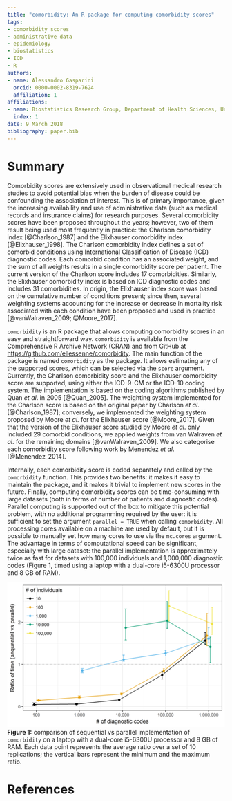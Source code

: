 ```yaml
---
title: "comorbidity: An R package for computing comorbidity scores"
tags:
- comorbidity scores
- administrative data
- epidemiology
- biostatistics
- ICD
- R
authors:
- name: Alessandro Gasparini
  orcid: 0000-0002-8319-7624
  affiliation: 1
affiliations:
- name: Biostatistics Research Group, Department of Health Sciences, University of Leicester
  index: 1
date: 9 March 2018
bibliography: paper.bib
---
```


# Summary

Comorbidity scores are extensively used in observational medical research studies to avoid potential bias when the burden of disease could be confounding the association of interest. This is of primary importance, given the increasing availability and use of administrative data (such as medical records and insurance claims) for research purposes. Several comorbidity scores have been proposed throughout the years; however, two of them result being used most frequently in practice: the Charlson comorbidity index [@Charlson_1987] and the Elixhauser comorbidity index [@Elixhauser_1998]. The Charlson comorbidity index defines a set of comorbid conditions using International Classification of Disease (ICD) diagnostic codes. Each comorbid condition has an associated weight, and the sum of all weights results in a single comorbidity score per patient. The current version of the Charlson score includes 17 comorbidities. Similarly, the Elixhauser comorbidity index is based on ICD diagnostic codes and includes 31 comorbidities. In origin, the Elixhauser index score was based on the cumulative number of conditions present; since then, several weighting systems accounting for the increase or decrease in mortality risk associated with each condition have been proposed and used in practice [@vanWalraven_2009; @Moore_2017].

`comorbidity` is an R package that allows computing comorbidity scores in an easy and straightforward way. `comorbidity` is available from the Comprehensive R Archive Network (CRAN) and from GitHub at https://github.com/ellessenne/comorbidity. The main function of the package is named `comorbidity` as the package. It allows estimating any of the supported scores, which can be selected via the `score` argument. Currently, the Charlson comorbidity score and the Elixhauser comorbidity score are supported, using either the ICD-9-CM or the ICD-10 coding system. The implementation is based on the coding algorithms published by Quan _et al_. in 2005 [@Quan_2005]. The weighting system implemented for the Charlson score is based on the original paper by Charlson _et al_. [@Charlson_1987]; conversely, we implemented the weighting system proposed by Moore _et al_. for the Elixhauser score [@Moore_2017]. Given that the version of the Elixhauser score studied by Moore _et al_. only included 29 comorbid conditions, we applied weights from van Walraven _et al_. for the remaining domains [@vanWalraven_2009]. We also categorise each comorbidity score following work by Menendez _et al_. [@Menendez_2014].

Internally, each comorbidity score is coded separately and called by the `comorbidity` function. This provides two benefits: it makes it easy to maintain the package, and it makes it trivial to implement new scores in the future. Finally, computing comorbidity scores can be time-consuming with large datasets (both in terms of number of patients and diagnostic codes). Parallel computing is supported out of the box to mitigate this potential problem, with no additional programming required by the user: it is sufficient to set the argument `parallel = TRUE` when calling `comorbidity`. All processing cores available on a machine are used by default, but it is possible to manually set how many cores to use via the `mc.cores` argument. The advantage in terms of computational speed can be significant, especially with large dataset: the parallel implementation is approximately twice as fast for datasets with 100,000 individuals and 1,000,000 diagnostic codes (Figure 1, timed using a laptop with a dual-core i5-6300U processor and 8 GB of RAM).

![Comparison of sequential vs parallel implementation of comorbidity](plot.png)
__Figure 1:__ comparison of sequential vs parallel implementation of `comorbidity` on a laptop with a dual-core i5-6300U processor and 8 GB of RAM. Each data point represents the average ratio over a set of 10 replications; the vertical bars represent the minimum and the maximum ratio.

# References
